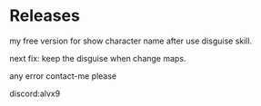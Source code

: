 # Releases

my free version for show character name after use disguise skill.

next fix:
keep the disguise when change maps.

any error contact-me please

discord:alvx9 
